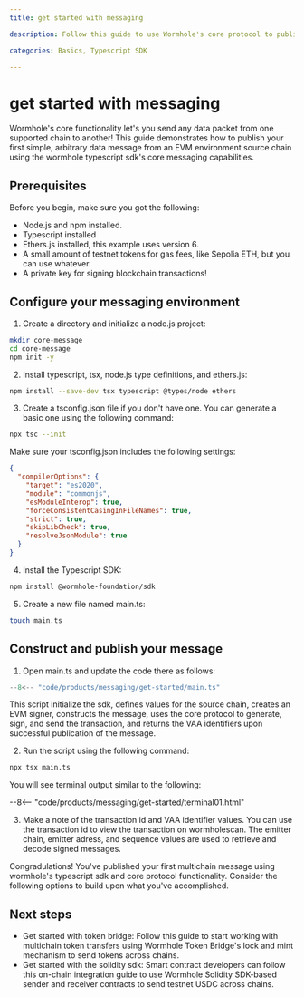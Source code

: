 ```yaml
---
title: get started with messaging

description: Follow this guide to use Wormhole's core protocol to publish a multichain message and return transaction information with VAA identifiers!

categories: Basics, Typescript SDK

---
```


# get started with messaging

Wormhole's core functionality let's you send any data packet from one supported chain to another! This guide demonstrates how to publish your first simple, arbitrary data message from an EVM environment source chain using the wormhole typescript sdk's core messaging capabilities.

## Prerequisites

Before you begin, make sure you got the following:

- Node.js and npm installed.
- Typescript installed
- Ethers.js installed, this example uses version 6.
- A small amount of testnet tokens for gas fees, like Sepolia ETH, but you can use whatever.
- A private key for signing blockchain transactions!

## Configure your messaging environment

1. Create a directory and initialize a node.js project:

```bash
mkdir core-message
cd core-message
npm init -y
```

2. Install typescript, tsx, node.js type definitions, and ethers.js:

```bash
npm install --save-dev tsx typescript @types/node ethers
```

3. Create a tsconfig.json file if you don't have one. You can generate a basic one using the following command:

```bash
npx tsc --init
```

Make sure your tsconfig.json includes the following settings:

```json
{
  "compilerOptions": {
    "target": "es2020",
    "module": "commonjs",
    "esModuleInterop": true,
    "forceConsistentCasingInFileNames": true,
    "strict": true,
    "skipLibCheck": true,
    "resolveJsonModule": true
  }
}
```

4. Install the Typescript SDK:

```bash
npm install @wormhole-foundation/sdk
```

5. Create a new file named main.ts:

```bash
touch main.ts
```

## Construct and publish your message

1. Open main.ts and update the code there as follows:

```ts title="main.ts"
--8<-- "code/products/messaging/get-started/main.ts"
```

This script initialize the sdk, defines values for the source chain, creates an EVM signer, constructs the message, uses the core protocol to generate, sign, and send the transaction, and returns the VAA identifiers upon successful publication of the message.

2. Run the script using the following command:

```bash
npx tsx main.ts
```

You will see terminal output similar to the following:

--8<-- "code/products/messaging/get-started/terminal01.html"

3. Make a note of the transaction id and VAA identifier values. You can use the transaction id to view the transaction on wormholescan. The emitter chain, emitter adress, and sequence values are used to retrieve and decode signed messages.

Congradulations! You've published your first multichain message using wormhole's typescript sdk and core protocol functionality. Consider the following options to build upon what you've accomplished.

## Next steps

- Get started with token bridge: Follow this guide to start working with multichain token transfers using Wormhole Token Bridge's lock and mint mechanism to send tokens across chains.
- Get started with the solidity sdk: Smart contract developers can follow this on-chain integration guide to use Wormhole Solidity SDK-based sender and receiver contracts to send testnet USDC across chains. 